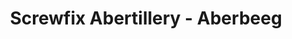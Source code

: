 ---
title: "Screwfix Abertillery - Aberbeeg"
url: /aberbeeg/screwfix-abertillery-aberbeeg/
shop: doityourself
---